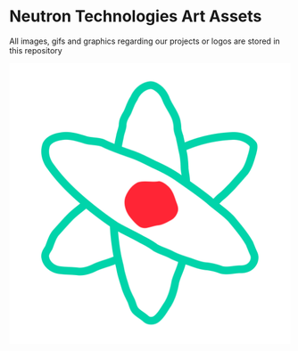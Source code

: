 # Neutron Technologies Art Assets

All images, gifs and graphics regarding our projects or logos are stored in this repository

![](/logo/bitmap/logo-nobg-2048x2048.png)
